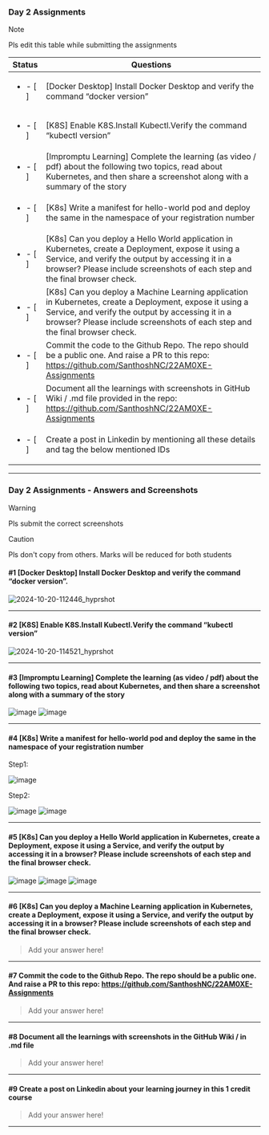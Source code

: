 ### Day 2 Assignments

> [!NOTE]
> Pls edit this table while submitting the assignments

| Status         | Questions     | 
|----------------|---------------|
| <ul><li>- [ ] </li></ul> | [Docker Desktop] Install Docker Desktop and verify the command “docker version” |
| <ul><li>- [ ] </li></ul> | [K8S] Enable K8S.Install Kubectl.Verify the command “kubectl version” |
| <ul><li>- [ ] </li></ul> | [Impromptu Learning] Complete the learning (as video / pdf) about the following two topics, read about Kubernetes, and then share a screenshot along with a summary of the story |
| <ul><li>- [ ] </li></ul> | [K8s] Write a manifest for hello-world pod and deploy the same in the namespace of your registration number |
| <ul><li>- [ ] </li></ul> | [K8s] Can you deploy a Hello World application in Kubernetes, create a Deployment, expose it using a Service, and verify the output by accessing it in a browser? Please include screenshots of each step and the final browser check. |
| <ul><li>- [ ] </li></ul> | [K8s] Can you deploy a Machine Learning application in Kubernetes, create a Deployment, expose it using a Service, and verify the output by accessing it in a browser? Please include screenshots of each step and the final browser check.  |
| <ul><li>- [ ] </li></ul> | Commit the code to the Github Repo. The repo should be a public one. And raise a PR to this repo: https://github.com/SanthoshNC/22AM0XE-Assignments |
| <ul><li>- [ ] </li></ul> | Document all the learnings with screenshots in GitHub Wiki / .md file provided in the repo: https://github.com/SanthoshNC/22AM0XE-Assignments |
| <ul><li>- [ ] </li></ul> | Create a post in Linkedin by mentioning all these details and tag the below mentioned IDs |

***

### Day 2 Assignments - Answers and Screenshots

> [!WARNING]
> Pls submit the correct screenshots

> [!CAUTION]
> Pls don't copy from others. Marks will be reduced for both students

#### #1 [Docker Desktop] Install Docker Desktop and verify the command “docker version”.
![2024-10-20-112446_hyprshot](https://github.com/user-attachments/assets/7443f6f6-75b4-4612-abaf-d5b2ded11d4d)

***

#### #2 [K8S] Enable K8S.Install Kubectl.Verify the command “kubectl version”
![2024-10-20-114521_hyprshot](https://github.com/user-attachments/assets/65426754-b67a-48f2-ab49-a95aa5b0f3b6)

***

#### #3 [Impromptu Learning] Complete the learning (as video / pdf) about the following two topics, read about Kubernetes, and then share a screenshot along with a summary of the story
![image](https://github.com/user-attachments/assets/db764ec1-ab39-4a6b-9ac5-a9657a995d14)
![image](https://github.com/user-attachments/assets/0cbe96ca-2099-45b7-ad63-b446faaac033)

***

#### #4 [K8s] Write a manifest for hello-world pod and deploy the same in the namespace of your registration number

Step1:

![image](https://github.com/user-attachments/assets/0acd45ca-a678-49cb-b9be-9f4c28223a46)

Step2:

![image](https://github.com/user-attachments/assets/0a28b056-2b96-4ec0-ba33-be0395d1e33b)
![image](https://github.com/user-attachments/assets/e0f0e684-ba44-4197-af64-e65c154a0df3)
***

#### #5 [K8s] Can you deploy a Hello World application in Kubernetes, create a Deployment, expose it using a Service, and verify the output by accessing it in a browser? Please include screenshots of each step and the final browser check.
![image](https://github.com/user-attachments/assets/2ee0be4e-aa42-4d5d-abc4-f813f6e02d8a)
![image](https://github.com/user-attachments/assets/8c4a98bd-4894-4c6b-9ff4-2c809f7bdaff)
![image](https://github.com/user-attachments/assets/a41b673a-858b-494d-b289-34311cb177c2)

***

#### #6 [K8s] Can you deploy a Machine Learning application in Kubernetes, create a Deployment, expose it using a Service, and verify the output by accessing it in a browser? Please include screenshots of each step and the final browser check.
> Add your answer here!

***

#### #7 Commit the code to the Github Repo. The repo should be a public one. And raise a PR to this repo: https://github.com/SanthoshNC/22AM0XE-Assignments
> Add your answer here!

***

#### #8 Document all the learnings with screenshots in the GitHub Wiki / in .md file
> Add your answer here!

***

#### #9 Create a post on Linkedin about your learning journey in this 1 credit course
> Add your answer here!

***
